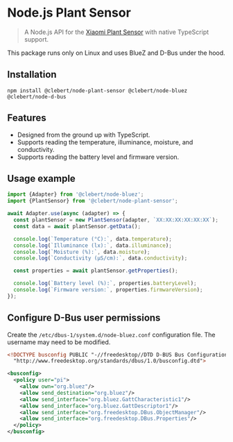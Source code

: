 # Node.js Plant Sensor

> A Node.js API for the
> [Xiaomi Plant Sensor](https://xiaomi-mi.com/sockets-and-sensors/xiaomi-huahuacaocao-flower-care-smart-monitor/)
> with native TypeScript support.

This package runs only on Linux and uses BlueZ and D-Bus under the hood.

## Installation

```
npm install @clebert/node-plant-sensor @clebert/node-bluez @clebert/node-d-bus
```

## Features

- Designed from the ground up with TypeScript.
- Supports reading the temperature, illuminance, moisture, and conductivity.
- Supports reading the battery level and firmware version.

## Usage example

```js
import {Adapter} from '@clebert/node-bluez';
import {PlantSensor} from '@clebert/node-plant-sensor';

await Adapter.use(async (adapter) => {
  const plantSensor = new PlantSensor(adapter, `XX:XX:XX:XX:XX:XX`);
  const data = await plantSensor.getData();

  console.log(`Temperature (°C):`, data.temperature);
  console.log(`Illuminance (lx):`, data.illuminance);
  console.log(`Moisture (%):`, data.moisture);
  console.log(`Conductivity (µS/cm):`, data.conductivity);

  const properties = await plantSensor.getProperties();

  console.log(`Battery level (%):`, properties.batteryLevel);
  console.log(`Firmware version:`, properties.firmwareVersion);
});
```

## Configure D-Bus user permissions

Create the `/etc/dbus-1/system.d/node-bluez.conf` configuration file. The
username may need to be modified.

```xml
<!DOCTYPE busconfig PUBLIC "-//freedesktop//DTD D-BUS Bus Configuration 1.0//EN"
  "http://www.freedesktop.org/standards/dbus/1.0/busconfig.dtd">

<busconfig>
  <policy user="pi">
    <allow own="org.bluez"/>
    <allow send_destination="org.bluez"/>
    <allow send_interface="org.bluez.GattCharacteristic1"/>
    <allow send_interface="org.bluez.GattDescriptor1"/>
    <allow send_interface="org.freedesktop.DBus.ObjectManager"/>
    <allow send_interface="org.freedesktop.DBus.Properties"/>
  </policy>
</busconfig>
```
